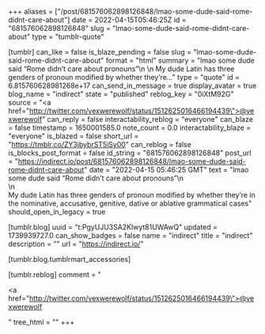 +++
aliases = ["/post/681576062898126848/lmao-some-dude-said-rome-didnt-care-about"]
date = 2022-04-15T05:46:25Z
id = "681576062898126848"
slug = "lmao-some-dude-said-rome-didnt-care-about"
type = "tumblr-quote"

[tumblr]
can_like = false
is_blaze_pending = false
slug = "lmao-some-dude-said-rome-didnt-care-about"
format = "html"
summary = "lmao some dude said “Rome didn’t care about pronouns”\n \n My dude Latin has three genders of pronoun modified by whether they’re..."
type = "quote"
id = 6.815760628981268e+17
can_send_in_message = true
display_avatar = true
blog_name = "indirect"
state = "published"
reblog_key = "0iXtM92G"
source = "<a href=\"http://twitter.com/vexwerewolf/status/1512625016466194439\">@vexwerewolf</a>"
can_reply = false
interactability_reblog = "everyone"
can_blaze = false
timestamp = 1650001585.0
note_count = 0.0
interactability_blaze = "everyone"
is_blazed = false
short_url = "https://tmblr.co/ZY3jbybrST5iSy00"
can_reblog = false
is_blocks_post_format = false
id_string = "681576062898126848"
post_url = "https://indirect.io/post/681576062898126848/lmao-some-dude-said-rome-didnt-care-about"
date = "2022-04-15 05:46:25 GMT"
text = "lmao some dude said &ldquo;Rome didn&rsquo;t care about pronouns&rdquo;\n<br/>\n<br/>My dude Latin has three genders of pronoun modified by whether they&rsquo;re in the nominative, accusative, genitive, dative or ablative grammatical cases"
should_open_in_legacy = true

[tumblr.blog]
uuid = "t:PgyUJU3SA2Klwyt81UWAwQ"
updated = 1739939727.0
can_show_badges = false
name = "indirect"
title = "indirect"
description = ""
url = "https://indirect.io/"

[tumblr.blog.tumblrmart_accessories]

[tumblr.reblog]
comment = "<p><a href=\"http://twitter.com/vexwerewolf/status/1512625016466194439\">@vexwerewolf</a></p>"
tree_html = ""
+++
